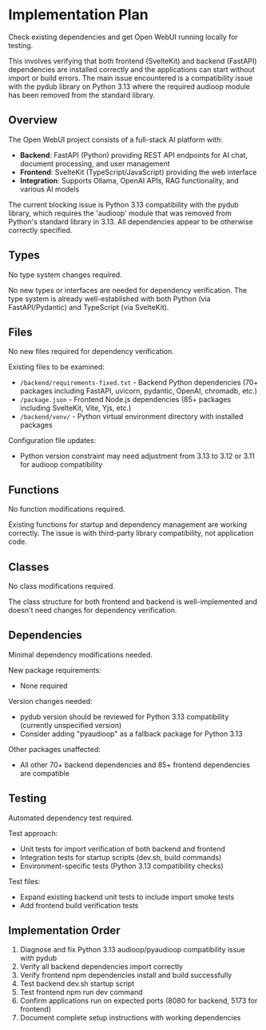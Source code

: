 # Implementation Plan

Check existing dependencies and get Open WebUI running locally for testing.

This involves verifying that both frontend (SvelteKit) and backend (FastAPI) dependencies are installed correctly and the applications can start without import or build errors. The main issue encountered is a compatibility issue with the pydub library on Python 3.13 where the required audioop module has been removed from the standard library.

## Overview

The Open WebUI project consists of a full-stack AI platform with:
- **Backend**: FastAPI (Python) providing REST API endpoints for AI chat, document processing, and user management
- **Frontend**: SvelteKit (TypeScript/JavaScript) providing the web interface
- **Integration**: Supports Ollama, OpenAI APIs, RAG functionality, and various AI models

The current blocking issue is Python 3.13 compatibility with the pydub library, which requires the 'audioop' module that was removed from Python's standard library in 3.13. All dependencies appear to be otherwise correctly specified.

## Types

No type system changes required.

No new types or interfaces are needed for dependency verification. The type system is already well-established with both Python (via FastAPI/Pydantic) and TypeScript (via SvelteKit).

## Files

No new files required for dependency verification.

Existing files to be examined:
- `/backend/requirements-fixed.txt` - Backend Python dependencies (70+ packages including FastAPI, uvicorn, pydantic, OpenAI, chromadb, etc.)
- `/package.json` - Frontend Node.js dependencies (85+ packages including SvelteKit, Vite, Yjs, etc.)
- `/backend/venv/` - Python virtual environment directory with installed packages

Configuration file updates:
- Python version constraint may need adjustment from 3.13 to 3.12 or 3.11 for audioop compatibility

## Functions

No function modifications required.

Existing functions for startup and dependency management are working correctly. The issue is with third-party library compatibility, not application code.

## Classes

No class modifications required.

The class structure for both frontend and backend is well-implemented and doesn't need changes for dependency verification.

## Dependencies

Minimal dependency modifications needed.

New package requirements:
- None required

Version changes needed:
- pydub version should be reviewed for Python 3.13 compatibility (currently unspecified version)
- Consider adding "pyaudioop" as a fallback package for Python 3.13

Other packages unaffected:
- All other 70+ backend dependencies and 85+ frontend dependencies are compatible

## Testing

Automated dependency test required.

Test approach:
- Unit tests for import verification of both backend and frontend
- Integration tests for startup scripts (dev.sh, build commands)
- Environment-specific tests (Python 3.13 compatibility checks)

Test files:
- Expand existing backend unit tests to include import smoke tests
- Add frontend build verification tests

## Implementation Order

1. Diagnose and fix Python 3.13 audioop/pyaudioop compatibility issue with pydub
2. Verify all backend dependencies import correctly
3. Verify frontend npm dependencies install and build successfully
4. Test backend dev.sh startup script
5. Test frontend npm run dev command
6. Confirm applications run on expected ports (8080 for backend, 5173 for frontend)
7. Document complete setup instructions with working dependencies
